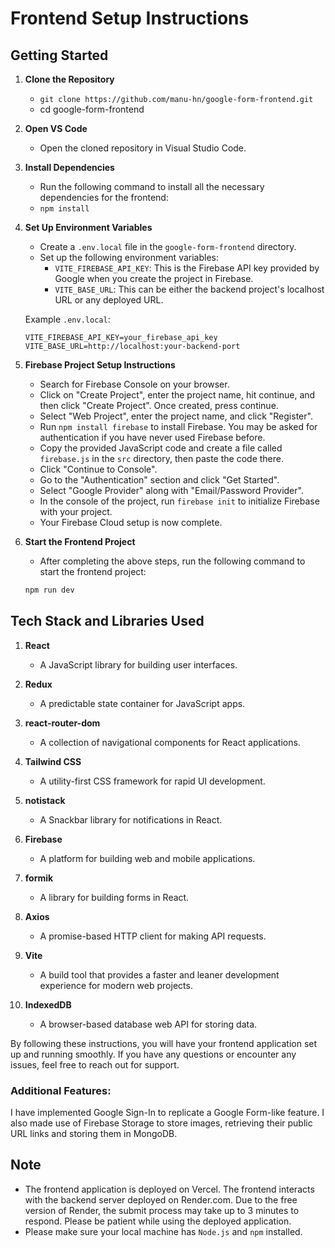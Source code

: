 # Frontend Setup Instructions

## Getting Started

1. **Clone the Repository**

   - `git clone https://github.com/manu-hn/google-form-frontend.git`
   - cd google-form-frontend

2. **Open VS Code**

   - Open the cloned repository in Visual Studio Code.

3. **Install Dependencies**

   - Run the following command to install all the necessary dependencies for the frontend:
   - `npm install`

4. **Set Up Environment Variables**

   - Create a `.env.local` file in the `google-form-frontend` directory.
   - Set up the following environment variables:
     - `VITE_FIREBASE_API_KEY`: This is the Firebase API key provided by Google when you create the project in Firebase.
     - `VITE_BASE_URL`: This can be either the backend project's localhost URL or any deployed URL.

   Example `.env.local`:

   ```env
   VITE_FIREBASE_API_KEY=your_firebase_api_key
   VITE_BASE_URL=http://localhost:your-backend-port
   ```

5. **Firebase Project Setup Instructions**

   - Search for Firebase Console on your browser.
   - Click on "Create Project", enter the project name, hit continue, and then click "Create Project". Once created, press continue.
   - Select "Web Project", enter the project name, and click "Register".
   - Run `npm install firebase` to install Firebase. You may be asked for authentication if you have never used Firebase before.
   - Copy the provided JavaScript code and create a file called `firebase.js` in the `src` directory, then paste the code there.
   - Click "Continue to Console".
   - Go to the "Authentication" section and click "Get Started".
   - Select "Google Provider" along with "Email/Password Provider".
   - In the console of the project, run `firebase init` to initialize Firebase with your project.
   - Your Firebase Cloud setup is now complete.

6. **Start the Frontend Project**
   - After completing the above steps, run the following command to start the frontend project:
   ```bash
   npm run dev
   ```

## Tech Stack and Libraries Used

1. **React**

   - A JavaScript library for building user interfaces.

2. **Redux**

   - A predictable state container for JavaScript apps.

3. **react-router-dom**

   - A collection of navigational components for React applications.

4. **Tailwind CSS**

   - A utility-first CSS framework for rapid UI development.

5. **notistack**

   - A Snackbar library for notifications in React.

6. **Firebase**

   - A platform for building web and mobile applications.

7. **formik**

   - A library for building forms in React.

8. **Axios**

   - A promise-based HTTP client for making API requests.

9. **Vite**

   - A build tool that provides a faster and leaner development experience for modern web projects.

10. **IndexedDB**
    - A browser-based database web API for storing data.

By following these instructions, you will have your frontend application set up and running smoothly. If you have any questions or encounter any issues, feel free to reach out for support.

### Additional Features:

I have implemented Google Sign-In to replicate a Google Form-like feature. I also made use of Firebase Storage to store images, retrieving their public URL links and storing them in MongoDB.

## Note

- The frontend application is deployed on Vercel. The frontend interacts with the backend server deployed on Render.com. Due to the free version of Render, the submit process may take up to 3 minutes to respond. Please be patient while using the deployed application.
- Please make sure your local machine has `Node.js` and `npm` installed.
